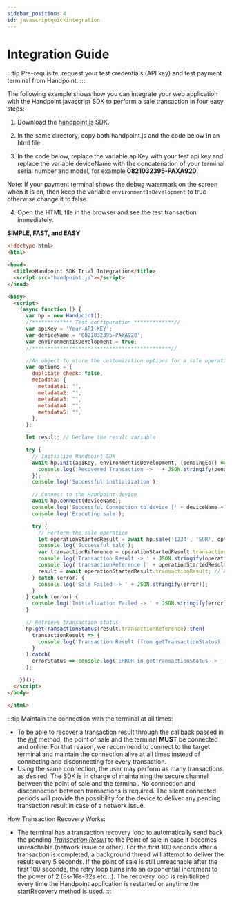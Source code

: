```yaml
---
sidebar_position: 4
id: javascriptquickintegration
---
```




# Integration Guide

:::tip
Pre-requisite: request your test credentials (API key) and test payment terminal from Handpoint. 
:::

The following example shows how you can integrate your web application with the Handpoint javascript SDK to perform a sale transaction in four easy steps:

1) Download the [handpoint.js](javascriptintroduction.md#javascriptIntro) SDK.

2) In the same directory, copy both handpoint.js and the code below in an html file.

3) In the code below, replace the variable apiKey with your test api key and replace the variable deviceName with the concatenation of your terminal serial number and model, for example **0821032395-PAXA920**. 

  Note: If your payment terminal shows the debug watermark on the screen when it is on, then keep the variable `environmentIsDevelopment` to true otherwise change it to false. 

4) Open the HTML file in the browser and see the test transaction immediately.

**SIMPLE, FAST, and EASY**

```html
<!doctype html>
<html>

<head>
  <title>Handpoint SDK Trial Integration</title>
  <script src="handpoint.js"></script>
</head>

<body>
  <script>
    (async function () {
      var hp = new Handpoint();
      //************* Test configuration *************//
      var apiKey = 'Your-API-KEY';
      var deviceName = '0821032395-PAXA920';
      var environmentIsDevelopment = true;
      //*********************************************//

      //An object to store the customization options for a sale operation. This object can be empty if no options are required.
      var options = {
        duplicate_check: false,
        metadata: {
          metadata1: "",
          metadata2: "",
          metadata3: "",
          metadata4: "",
          metadata5: "",
        },
      };

      let result; // Declare the result variable

      try {
        // Initialize Handpoint SDK
        await hp.init(apiKey, environmentIsDevelopment, (pendingEoT) => {
          console.log('Recovered Transaction -> ' + JSON.stringify(pendingEoT));
        });
        console.log('Successful initialization');

        // Connect to the Handpoint device
        await hp.connect(deviceName);
        console.log('Successful Connection to device [' + deviceName + ']');
        console.log('Executing sale');

        try {
          // Perform the sale operation
          let operationStartedResult = await hp.sale('1234', 'EUR', options);
          console.log('Successful sale');
          var transactionReference = operationStartedResult.transactionReference;
          console.log('Transaction Result -> ' + JSON.stringify(operationStartedResult));
          console.log('transactionReference [' + operationStartedResult.transactionReference + ']');
          result = await operationStartedResult.transactionResult; // Assign the transactionResult to result
        } catch (error) {
          console.log('Sale Failed -> ' + JSON.stringify(error));
        }
      } catch (error) {
        console.log('Initialization Failed -> ' + JSON.stringify(error));
      }

      // Retrieve transaction status
      hp.getTransactionStatus(result.transactionReference).then(
        transactionResult => {
          console.log('Transaction Result (from getTransactionStatus) -> ' + JSON.stringify(transactionResult))
        }
      ).catch(
        errorStatus => console.log('ERROR in getTransactionStatus -> ' + JSON.stringify(errorStatus))
      );

    })();
  </script>
</body>

</html>

```

:::tip
Maintain the connection with the terminal at all times:
- To be able to recover a transaction result through the callback passed in the [*init*](javascriptterminalmanagement.md#1) method, the point of sale and the terminal **MUST** be connected and online. For that reason, we recommend to connect to the target terminal and maintain the connection alive at all times instead of connecting and disconnecting for every transaction.
- Using the same connection, the user may perform as many transactions as desired. The SDK is in charge of maintaining the secure channel between the point of sale and the terminal. No connection and disconnection between transactions is required. The silent connected periods will provide the possibility for the device to deliver any pending transaction result in case of a network issue.

How Transaction Recovery Works:
- The terminal has a transaction recovery loop to automatically send back the pending [*Transaction Result*](javascriptobjects.md#18) to the Point of sale in case it becomes unreachable (network issue or other). For the first 100 seconds after a transaction is completed, a background thread will attempt to deliver the result every 5 seconds. If the point of sale is still unreachable after the first 100 seconds, the retry loop turns into an exponential increment to the power of 2 (8s-16s-32s etc…). The recovery loop is reinitialized every time the Handpoint application is restarted or anytime the startRecovery method is used.
:::